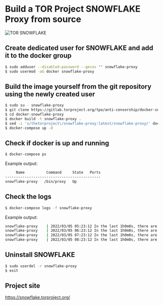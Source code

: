 # Build a TOR Project SNOWFLAKE Proxy from source

![TOR SNOWFLAKE](https://snowflake.torproject.org/snowflake-schematic.png)

## Create dedicated user for SNOWFLAKE and add it to the docker group

```sh
$ sudo adduser --disabled-password --gecos "" snowflake-proxy
$ sudo usermod -aG docker snowflake-proxy
```

## Build the image yourself from the git repository using the newly created user

```sh
$ sudo su - snowflake-proxy
$ git clone https://gitlab.torproject.org/tpo/anti-censorship/docker-snowflake-proxy
$ cd docker-snowflake-proxy
$ docker build -t snowflake-proxy .
$ sed -i 's/thetorproject\/snowflake-proxy:latest/snowflake-proxy/' docker-compose.yml
$ docker-compose up -d
```

## Check if docker is up and running
```sh
$ docker-compose ps
```
Example output:
```sh
     Name          Command     State   Ports
--------------------------------------------
snowflake-proxy   /bin/proxy   Up           
```

## Check the logs
```sh
$ docker-compose logs -f snowflake-proxy
```
Example output:
```sh
snowflake-proxy    | 2022/03/05 05:23:12 In the last 1h0m0s, there are 3 connections. Traffic Relayed ↑ 336 MB, ↓ 336 MB.
snowflake-proxy    | 2022/03/05 06:23:12 In the last 1h0m0s, there are 3 connections. Traffic Relayed ↑ 25 MB, ↓ 25 MB.
snowflake-proxy    | 2022/03/05 07:23:12 In the last 1h0m0s, there are 2 connections. Traffic Relayed ↑ 206 MB, ↓ 206 MB.
snowflake-proxy    | 2022/03/05 08:23:12 In the last 1h0m0s, there are 2 connections. Traffic Relayed ↑ 454 KB, ↓ 454 KB.
```

## Uninstall SNOWFLAKE

```sh
$ sudo userdel -r snowflake-proxy
$ exit
```

## Project site
https://snowflake.torproject.org/